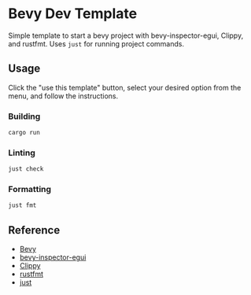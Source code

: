 
# Bevy Dev Template

Simple template to start a bevy project with bevy-inspector-egui, Clippy, and rustfmt. Uses `just` for running project commands.


## Usage

Click the "use this template" button, select your desired option from the menu, and follow the instructions.

### Building

```bash
cargo run
```

### Linting

```bash
just check
```

### Formatting

```bash
just fmt
```


## Reference

- [Bevy](https://github.com/bevyengine/bevy)
- [bevy-inspector-egui](https://github.com/jakobhellermann/bevy-inspector-egui)
- [Clippy](https://github.com/rust-lang/rust-clippy)
- [rustfmt](https://github.com/rust-lang/rustfmt)
- [just](https://github.com/casey/just)